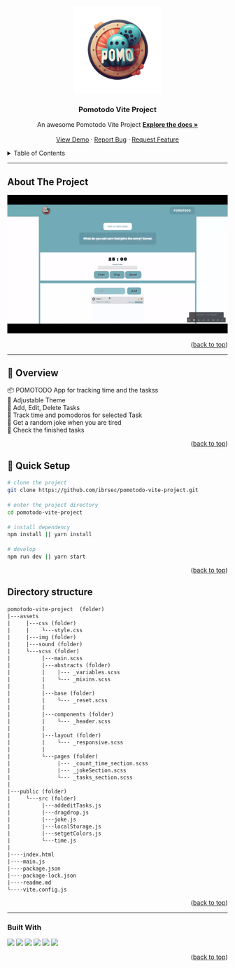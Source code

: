 <a name="readme-top"></a>
  
 
<!-- PROJECT LOGO -->
<br />
<div align="center">
  <a href="https://github.com/ibrsec/pomotodo-vite-project/">
    <img src="./assets/img/logo.png" alt="Logo" width="200" >
  </a>

  <h3 align="center">Pomotodo Vite Project</h3>

  <p align="center">
    An awesome Pomotodo Vite Project
    <a href="https://github.com/ibrsec/pomotodo-vite-project"><strong>Explore the docs »</strong></a>
    <br />
    <br />
    <a href="https://ibrsec.github.io/pomotodo-vite-project/">View Demo</a>
    ·
    <a href="https://github.com/ibrsec/pomotodo-vite-project/issues">Report Bug</a>
    ·
    <a href="https://github.com/ibrsec/pomotodo-vite-project/issues">Request Feature</a>
  </p>
</div>



<!-- TABLE OF CONTENTS -->
<details>
  <summary>Table of Contents</summary>
  <ol>
    <li><a href="#about-the-project">About The Project</a></li>
     <!-- <li><a href="#figma">Figma</a></li> -->
     <li><a href="#overview">Overview</a></li>
     <li><a href="#quick-setup">Quick Setup</a></li>
     <li><a href="#directory-structure">Directory structure</a></li>
     <li><a href="#built-with">Built With</a></li>
    <!-- <li>
      <a href="#getting-started">Getting Started</a>
      <ul>
        <li><a href="#prerequisites">Prerequisites</a></li>
        <li><a href="#installation">Installation</a></li>
      </ul>
    </li>
    <li><a href="#usage">Usage</a></li>
    <li><a href="#roadmap">Roadmap</a></li>
    <li><a href="#contributing">Contributing</a></li>
    <li><a href="#license">License</a></li>
    <li><a href="#contact">Contact</a></li>
    <li><a href="#acknowledgments">Acknowledgments</a></li> -->

    
  </ol>
</details>





---

<!-- ABOUT THE PROJECT -->
## About The Project

[![pomotodo-vite-project](./assets/img/project.gif)](https://ibrsec.github.io/pomotodo-vite-project/)




<p align="right">(<a href="#readme-top">back to top</a>)</p>


---

<!-- ## Figma 

<a href="https://www.figma.com/file/ePyCHKsx2ODB32uLgyUEEd/bootstrap-home-page?type=design&node-id=0%3A1&mode=design&t=edDzadCB9Ev5FS1a-1">Figma Link</a>  

  <p align="right">(<a href="#readme-top">back to top</a>)</p>




--- -->

## 👀 Overview

📦 POMOTODO App for tracking time and the taskss </br>
🎯 Adjustable Theme </br>
🌱 Add, Edit, Delete Tasks </br>
💪 Track time and pomodoros for selected Task </br>
🔩 Get a random joke when you are tired  </br>
🐞 Check the finished tasks  </br>
<!-- 🖥 Easy to implement multiple windows </br>  -->


<p align="right">(<a href="#readme-top">back to top</a>)</p>

## 🛫 Quick Setup

```sh
# clone the project
git clone https://github.com/ibrsec/pomotodo-vite-project.git

# enter the project directory
cd pomotodo-vite-project

# install dependency
npm install || yarn install

# develop
npm run dev || yarn start
```

<p align="right">(<a href="#readme-top">back to top</a>)</p>


<!-- ## 🐞 Debug

![pomotodo-vite-project.gif](/pomotodo-vite-project.gif) -->









## Directory structure 

```
pomotodo-vite-project  (folder)
|---assets
|     |---css (folder)
|     |    └---style.css
|     |---img (folder)  
|     |---sound (folder) 
|     └---scss (folder)
|          |---main.scss
|          |---abstracts (folder)
|          |    |--- _variables.scss 
|          |    └--- _mixins.scss 
|          |
|          |---base (folder)
|          |    └--- _reset.scss 
|          |
|          |---components (folder)
|          |    └--- _header.scss 
|          |
|          |---layout (folder)
|          |    └--- _responsive.scss  
|          |      
|          └---pages (folder)
|               |--- _count_time_section.scss                                          
|               |--- _jokeSection.scss                                          
|               └--- _tasks_section.scss  
|          
|---public (folder)
|     └---src (folder)
|          |---addeditTasks.js
|          |---dragdrop.js
|          |---joke.js
|          |---localStorage.js
|          |---setgetColors.js
|          └---time.js
|          
|----index.html      
|----main.js
|----package.json
|----package-lock.json
|----readme.md
└----vite.config.js
```

<p align="right">(<a href="#readme-top">back to top</a>)</p>

---

### Built With

 
<!-- https://dev.to/envoy_/150-badges-for-github-pnk  search skills-->

 <img src="https://img.shields.io/badge/HTML-239120?style=for-the-badge&logo=html5&logoColor=white">
 <img src="https://img.shields.io/badge/CSS-239120?&style=for-the-badge&logo=css3&logoColor=white&color=red"> 
 <img src="https://img.shields.io/badge/JavaScript-F7DF1E?style=for-the-badge&logo=javascript&logoColor=black"> 
 <img src="https://img.shields.io/badge/Bootstrap-563D7C?style=for-the-badge&logo=bootstrap&logoColor=white"> 
 <img src="https://img.shields.io/badge/Sass-CC6699?style=for-the-badge&logo=sass&logoColor=white"> 
 <img src="https://img.shields.io/badge/Vite-AB4BFE?style=for-the-badge&logo=vite&logoColor=FFC920"> 
 




<p align="right">(<a href="#readme-top">back to top</a>)</p>




